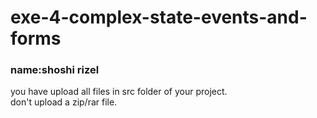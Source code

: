 # exe-4-complex-state-events-and-forms

### name:shoshi rizel

you have upload all files in src folder of your project.  
don't upload a zip/rar file.
